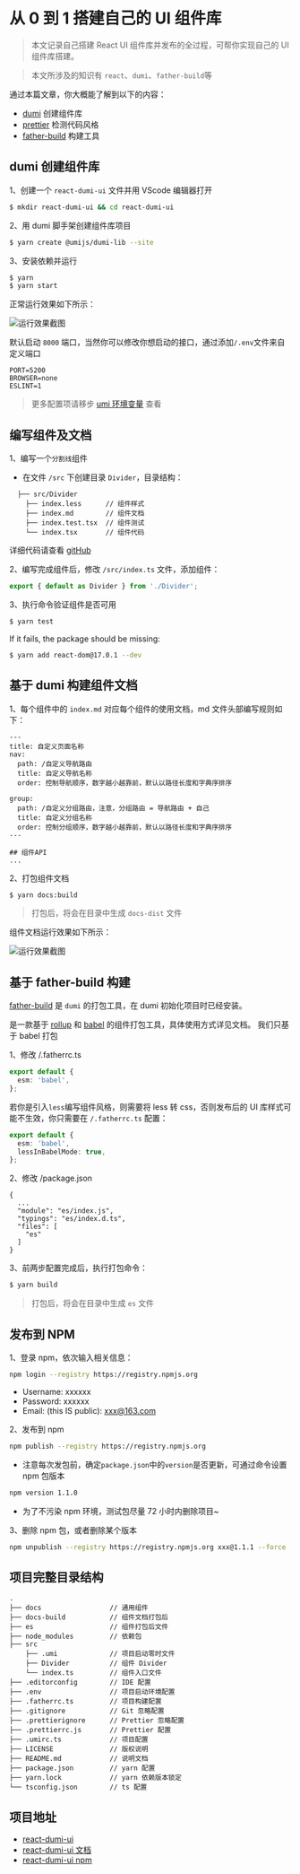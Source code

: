 # 从 0 到 1 搭建自己的 UI 组件库

> 本文记录自己搭建 React UI 组件库并发布的全过程，可帮你实现自己的 UI 组件库搭建。

> 本文所涉及的知识有 `react`、`dumi`、`father-build`等

通过本篇文章，你大概能了解到以下的内容：

- [dumi](https://d.umijs.org/zh-CN/config) 创建组件库
- [prettier](https://prettier.io/docs/en/index.html) 检测代码风格
- [father-build](https://github.com/umijs/father) 构建工具

## dumi 创建组件库

1、创建一个 `react-dumi-ui` 文件并用 VScode 编辑器打开

```bash
$ mkdir react-dumi-ui && cd react-dumi-ui
```

2、用 dumi 脚手架创建组件库项目

```bash
$ yarn create @umijs/dumi-lib --site
```

3、安装依赖并运行

```bash
$ yarn
$ yarn start
```

正常运行效果如下所示：

![运行效果截图](/statics/init-start.png)

默认启动 `8000` 端口，当然你可以修改你想启动的接口，通过添加`/.env`文件来自定义端口

```
PORT=5200
BROWSER=none
ESLINT=1
```

> 更多配置项请移步 [umi 环境变量](https://umijs.org/zh-CN/docs/env-variables) 查看

## 编写组件及文档

1、编写一个`分割线`组件

- 在文件 `/src` 下创建目录 `Divider`，目录结构：

```
  ├── src/Divider
    ├── index.less      // 组件样式
    ├── index.md        // 组件文档
    ├── index.test.tsx  // 组件测试
    └── index.tsx       // 组件代码
```

详细代码请查看 [gitHub](https://github.com/liu-ningning/react-dumi-ui/tree/main/src/Divider)

2、编写完成组件后，修改 `/src/index.ts` 文件，添加组件：

```ts
export { default as Divider } from './Divider';
```

3、执行命令验证组件是否可用

```bash
$ yarn test
```

If it fails, the package should be missing:

```bash
$ yarn add react-dom@17.0.1 --dev
```

## 基于 dumi 构建组件文档

1、每个组件中的 `index.md` 对应每个组件的使用文档，md 文件头部编写规则如下：

```
---
title: 自定义页面名称
nav:
  path: /自定义导航路由
  title: 自定义导航名称
  order: 控制导航顺序，数字越小越靠前，默认以路径长度和字典序排序

group:
  path: /自定义分组路由，注意，分组路由 = 导航路由 + 自己
  title: 自定义分组名称
  order: 控制分组顺序，数字越小越靠前，默认以路径长度和字典序排序
---

## 组件API
...
```

2、打包组件文档

```bash
$ yarn docs:build
```

> 打包后，将会在目录中生成 `docs-dist` 文件

组件文档运行效果如下所示：

![运行效果截图](/statics/divider.png)

## 基于 father-build 构建

[father-build](https://github.com/umijs/father) 是 `dumi` 的打包工具，在 dumi 初始化项目时已经安装。

是一款基于 [rollup](https://www.rollupjs.com/) 和 [babel](https://www.babeljs.cn/docs/) 的组件打包工具，具体使用方式详见文档。 我们只基于 babel 打包

1、修改 /.fatherrc.ts

```ts
export default {
  esm: 'babel',
};
```

若你是引入`less`编写组件风格，则需要将 less 转 css，否则发布后的 UI 库样式可能不生效，你只需要在 `/.fatherrc.ts` 配置：

```ts
export default {
  esm: 'babel',
  lessInBabelMode: true,
};
```

2、修改 /package.json

```
{
  ...
  "module": "es/index.js",
  "typings": "es/index.d.ts",
  "files": [
    "es"
  ]
}
```

3、前两步配置完成后，执行打包命令：

```bash
$ yarn build
```

> 打包后，将会在目录中生成 `es` 文件

## 发布到 NPM

1、登录 npm，依次输入相关信息：

```bash
npm login --registry https://registry.npmjs.org
```

- Username: xxxxxx
- Password: xxxxxx
- Email: (this IS public): xxx@163.com

2、发布到 npm

```bash
npm publish --registry https://registry.npmjs.org
```

- 注意每次发包前，确定`package.json`中的`version`是否更新，可通过命令设置 npm 包版本

```bash
npm version 1.1.0
```

- 为了不污染 npm 环境，测试包尽量 72 小时内删除项目~

3、删除 npm 包，或者删除某个版本

```bash
npm unpublish --registry https://registry.npmjs.org xxx@1.1.1 --force
```

## 项目完整目录结构

```
.
├── docs                 // 通用组件
├── docs-build           // 组件文档打包后
├── es                   // 组件打包后文件
├── node_modules         // 依赖包
├── src
    ├── .umi             // 项目启动零时文件
    ├── Divider          // 组件 Divider
    └── index.ts         // 组件入口文件
├── .editorconfig        // IDE 配置
├── .env                 // 项目启动环境配置
├── .fatherrc.ts         // 项目构建配置
├── .gitignore           // Git 忽略配置
├── .prettierignore      // Prettier 忽略配置
├── .prettierrc.js       // Prettier 配置
├── .umirc.ts            // 项目配置
├── LICENSE              // 版权说明
├── README.md            // 说明文档
├── package.json         // yarn 配置
├── yarn.lock            // yarn 依赖版本锁定
└── tsconfig.json        // ts 配置
```

## 项目地址

- [react-dumi-ui](https://github.com/liu-ningning/react-dumi-ui)
- [react-dumi-ui 文档](http://120.46.133.189:5206)
- [react-dumi-ui npm](https://www.npmjs.com/package/react-dumi-ui)
